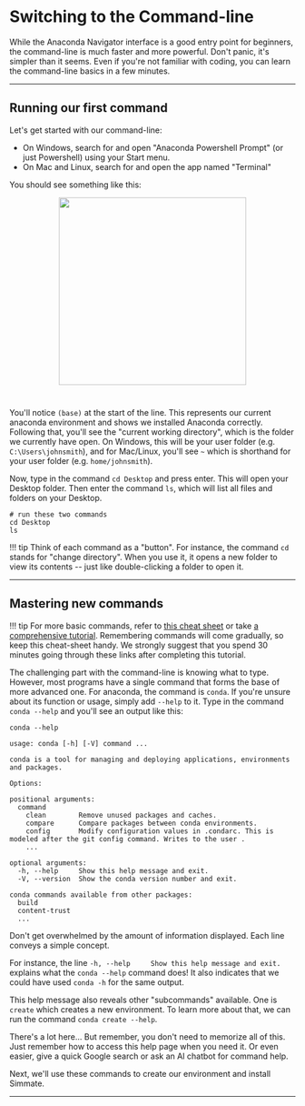 # Switching to the Command-line

While the Anaconda Navigator interface is a good entry point for beginners, the command-line is much faster and more powerful. Don't panic, it's simpler than it seems. Even if you're not familiar with coding, you can learn the command-line basics in a few minutes.

----------------------------------------------------------------------

## Running our first command

Let's get started with our command-line:

- On Windows, search for and open "Anaconda Powershell Prompt" (or just Powershell) using your Start menu.
- On Mac and Linux, search for and open the app named "Terminal"

You should see something like this:

<!-- This is an image of an empty terminal with anaconda installed -->
<p align="center" style="margin-bottom:40px;">
<img src="https://www.shaileshjha.com/wp-content/uploads/2020/03/anaconda_powershell_prompt-800x450.jpg"  height=330 style="max-height: 330px;">
</p>

You'll notice `(base)` at the start of the line. This represents our current anaconda environment and shows we installed Anaconda correctly. Following that, you'll see the "current working directory", which is the folder we currently have open. On Windows, this will be your user folder (e.g. `C:\Users\johnsmith`), and for Mac/Linux, you'll see `~` which is shorthand for your user folder (e.g. `home/johnsmith`).

Now, type in the command `cd Desktop` and press enter. This will open your Desktop folder. Then enter the command `ls`, which will list all files and folders on your Desktop. 

``` shell
# run these two commands
cd Desktop
ls
```

!!! tip
    Think of each command as a "button". For instance, the command `cd` stands for "change directory". When you use it, it opens a new folder to view its contents -- just like double-clicking a folder to open it.

----------------------------------------------------------------------

## Mastering new commands

!!! tip
    For more basic commands, refer to [this cheat sheet](https://www.git-tower.com/blog/command-line-cheat-sheet/) or take [a comprehensive tutorial](https://www.codecademy.com/learn/learn-the-command-line). Remembering commands will come gradually, so keep this cheat-sheet handy. We strongly suggest that you spend 30 minutes going through these links after completing this tutorial.

The challenging part with the command-line is knowing what to type. However, most programs have a single command that forms the base of more advanced one. For anaconda, the command is `conda`. If you're unsure about its function or usage, simply add `--help` to it. Type in the command `conda --help` and you'll see an output like this:

``` shell
conda --help
```

``` shell
usage: conda [-h] [-V] command ...

conda is a tool for managing and deploying applications, environments and packages.

Options:

positional arguments:
  command
    clean        Remove unused packages and caches.
    compare      Compare packages between conda environments.
    config       Modify configuration values in .condarc. This is modeled after the git config command. Writes to the user .
    ...

optional arguments:
  -h, --help     Show this help message and exit.
  -V, --version  Show the conda version number and exit.

conda commands available from other packages:
  build
  content-trust
  ...
```

Don't get overwhelmed by the amount of information displayed. Each line conveys a simple concept. 

For instance, the line `-h, --help     Show this help message and exit.` explains what the `conda --help` command does! It also indicates that we could have used `conda -h` for the same output.

This help message also reveals other "subcommands" available. One is `create` which creates a new environment. To learn more about that, we can run the command `conda create --help`. 

There's a lot here... But remember, you don't need to memorize all of this. Just remember how to access this help page when you need it. Or even easier, give a quick Google search or ask an AI chatbot for command help.

Next, we'll use these commands to create our environment and install Simmate.

----------------------------------------------------------------------